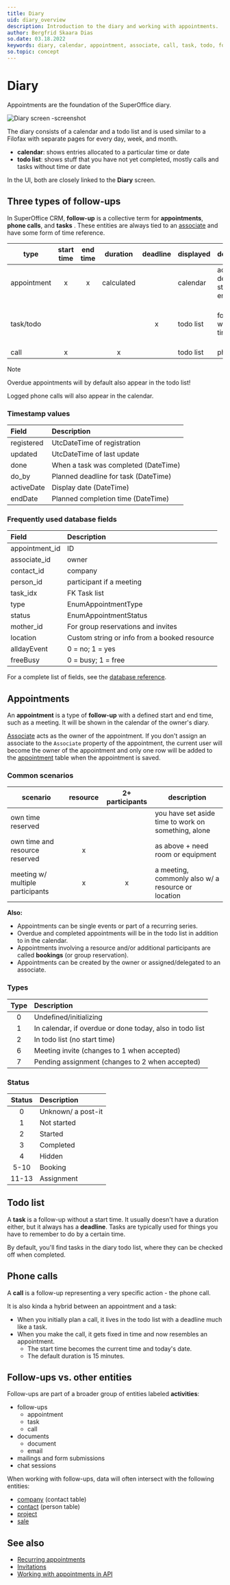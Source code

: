 ```yaml
---
title: Diary
uid: diary_overview
description: Introduction to the diary and working with appointments.
author: Bergfrid Skaara Dias
so.date: 03.18.2022
keywords: diary, calendar, appointment, associate, call, task, todo, follow-up
so.topic: concept
---
```


# Diary

Appointments are the foundation of the SuperOffice diary.

![Diary screen -screenshot][img1]

The diary consists of a calendar and a todo list and is used similar to a Filofax with separate pages for every day, week, and month.

* **calendar**: shows entries allocated to a particular time or date
* **todo list**: shows stuff that you have not yet completed, mostly calls and tasks without time or date

In the UI, both are closely linked to the **Diary** screen.

## Three types of follow-ups

In SuperOffice CRM, **follow-up** is a collective term for **appointments**, **phone calls**, and **tasks** . These entities are always tied to an [associate][9] and have some form of time reference.

| type | start time | end time | duration | deadline | displayed | description | example |
|---|:-:|:-:|:-:|:-:|---|---|---|
| appointment | x | x | calculated | | calendar | activity w/ defined start and end time | meetings |
| task/todo | | | | x | todo list | follow-up w/ no start time | reminder for stuff due by a specific time |
| call | x | | x | | todo list | phone call | |

> [!NOTE]
> Overdue appointments will by default also appear in the todo list!
>
> Logged phone calls will also appear in the calendar.

### Timestamp values

| Field         | Description                          |
|:--------------|:-------------------------------------|
| registered    | UtcDateTime of registration          |
| updated       | UtcDateTime of last update           |
| done          | When a task was completed (DateTime) |
| do_by         | Planned deadline for task (DateTime) |
| activeDate    | Display date (DateTime)              |
| endDate       | Planned completion time (DateTime)   |

### Frequently used database fields

| Field          | Description                                  |
|:---------------|:---------------------------------------------|
| appointment_id | ID                                           |
| associate_id   | owner                                        |
| contact_id     | company                                      |
| person_id      | participant if a meeting                     |
| task_idx       | FK Task list                                 |
| type           | EnumAppointmentType                          |
| status         | EnumAppointmentStatus                        |
| mother_id      | For group reservations and invites           |
| location       | Custom string or info from a booked resource |
| alldayEvent    | 0 = no; 1 = yes                              |
| freeBusy       | 0 = busy; 1 =  free                          |

For a complete list of fields, see the [database reference][4].

## Appointments

An **appointment** is a type of **follow-up** with a defined start and end time, such as a meeting. It will be shown in the calendar of the owner's diary.

[Associate][9] acts as the owner of the appointment. If you don't assign an associate to the `Associate` property of the appointment, the current user will become the owner of the appointment and only one row will be added to the [appointment][5] table when the appointment is saved.

### Common scenarios

| scenario | resource | 2+ participants | description |
|---|:-:|:-:|---|
| own time reserved | | | you have set aside time to work on something, alone |
| own time and resource reserved   | x | | as above + need room or equipment |
| meeting w/ multiple participants | x | x | a meeting, commonly also w/ a resource or location  |

**Also:**

* Appointments can be single events or part of a recurring series.
* Overdue and completed appointments will be in the todo list in addition to in the calendar.
* Appointments involving a resource and/or additional participants are called **bookings** (or group reservation).
* Appointments can be created by the owner or assigned/delegated to an associate.

### Types

| Type | Description |
|:----:|:--|
| 0 | Undefined/initializing |
| 1 | In calendar, if overdue or done today, also in todo list |
| 2 | In todo list (no start time) |
| 6 | Meeting invite (changes to 1 when accepted) |
| 7 | Pending assignment (changes to 2 when accepted) |

### Status

| Status | Description |
|:-:|:--|
| 0     | Unknown/ a post-it |
| 1     | Not started |
| 2     | Started     |
| 3     | Completed   |
| 4     | Hidden      |
| 5-10  | Booking     |
| 11-13 | Assignment  |

## Todo list

A **task** is a follow-up without a start time. It usually doesn't have a duration either, but it always has a **deadline**.
Tasks are typically used for things you have to remember to do by a certain time.

By default, you'll find tasks in the diary todo list, where they can be checked off when completed.

## Phone calls

A **call** is a follow-up representing a very specific action - the phone call.

It is also kinda a hybrid between an appointment and a task:

* When you initially plan a call, it lives in the todo list with a deadline much like a task.
* When you make the call, it gets fixed in time and now resembles an appointment.
  * The start time becomes the current time and today's date.
  * The default duration is 15 minutes.

## Follow-ups vs. other entities

Follow-ups are part of a broader group of entities labeled **activities**:

* follow-ups
  * appointment
  * task
  * call
* documents
  * document
  * email
* mailings and form submissions
* chat sessions

When working with follow-ups, data will often intersect with the following entities:

* [company][1] (contact table)
* [contact][2] (person table)
* [project][4]
* [sale][3]

## See also

* [Recurring appointments][6]
* [Invitations][7]
* [Working with appointments in API][8]

<!-- Referenced links -->
[1]: ../company/index.yml
[2]: ../contact/index.yml
[3]: ../sale/index.yml
[4]: ../project/index.yml
[5]: ../database/tables/appointment.md
[6]: recurring-appointments.md
[7]: invitations.md
[8]: howto/index.md
[9]: ../contact/associate.md

<!-- Referenced images -->
[img1]: media/diary-screen.png
